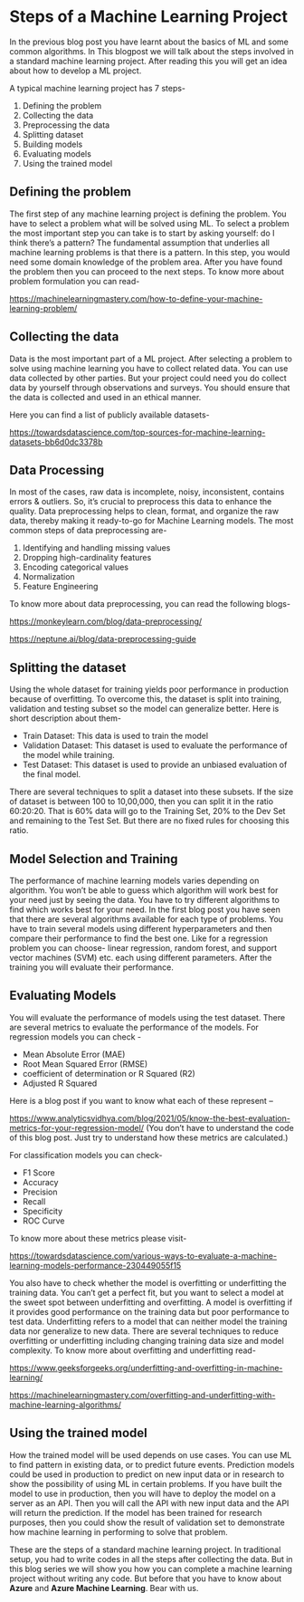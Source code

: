 # Steps of a Machine Learning Project

In the previous blog post you have learnt about the basics of ML and some common algorithms. In This blogpost we will talk about the steps involved in a standard machine learning project. After reading this you will get an idea about how to develop a ML project.

A typical machine learning project has 7 steps-
1.	Defining the problem
2.	Collecting the data
3.	Preprocessing the data
4.	Splitting dataset
5.	Building models
6.	Evaluating models 
7.	Using the trained model


## Defining the problem
The first step of any machine learning project is defining the problem. You have to select a problem what will be solved using ML. To select a problem the most important step you can take is to start by asking yourself: do I think there’s a pattern? The fundamental assumption that underlies all machine learning problems is that there is a pattern. In this step, you would need some domain knowledge of the problem area. After you have found the problem then you can proceed to the next steps. To know more about problem formulation you can read- 

https://machinelearningmastery.com/how-to-define-your-machine-learning-problem/

## Collecting the data
Data is the most important part of a ML project. After selecting a problem to solve using machine learning you have to collect related data. You can use data collected by other parties. But your project could need you do collect data by yourself through observations and surveys. You should ensure that the data is collected and used in an ethical manner. 

Here you can find a list of publicly available datasets-

https://towardsdatascience.com/top-sources-for-machine-learning-datasets-bb6d0dc3378b

## Data Processing
In most of the cases, raw data is incomplete, noisy, inconsistent, contains errors & outliers. So, it’s crucial to preprocess this data to enhance the quality. Data preprocessing helps to clean, format, and organize the raw data, thereby making it ready-to-go for Machine Learning models. The most common steps of data preprocessing are-
1.	Identifying and handling missing values
2.	Dropping high-cardinality features
3.	Encoding categorical values
4.	Normalization
5.	Feature Engineering


To know more about data preprocessing, you can read the following blogs-

https://monkeylearn.com/blog/data-preprocessing/

https://neptune.ai/blog/data-preprocessing-guide

## Splitting the dataset
Using the whole dataset for training yields poor performance in production because of overfitting. To overcome this, the dataset is split into training, validation and testing subset so the model can generalize better. Here is short description about them-
* Train Dataset: This data is used to train the model
* Validation Dataset: This dataset is used to evaluate the performance of the model while training.
* Test Dataset: This dataset is used to provide an unbiased evaluation of the final model. 

There are several techniques to split a dataset into these subsets. If the size of dataset is between 100 to 10,00,000, then you can split it in the ratio 60:20:20. That is 60% data will go to the Training Set, 20% to the Dev Set and remaining to the Test Set. But there are no fixed rules for choosing this ratio. 

## Model Selection and Training

The performance of machine learning models varies depending on algorithm. You won’t be able to guess which algorithm will work best for your need just by seeing the data. You have to try different algorithms to find which works best for your need.
In the first blog post you have seen that there are several algorithms available for each type of problems. You have to train several models using different hyperparameters and then compare their performance to find the best one. Like for a regression problem you can choose- linear regression, random forest, and support vector machines (SVM) etc. each using different parameters. After the training you will evaluate their performance. 

## Evaluating Models
You will evaluate the performance of models using the test dataset. There are several metrics to evaluate the performance of the models. 
For regression models you can check -  
* Mean Absolute Error (MAE)
* Root Mean Squared Error (RMSE)
* coefficient of determination or R Squared (R2)
*	Adjusted R Squared

Here is a blog post if you want to know what each of these represent –

https://www.analyticsvidhya.com/blog/2021/05/know-the-best-evaluation-metrics-for-your-regression-model/
(You don’t have to understand the code of this blog post. Just try to understand how these metrics are calculated.) 


For classification models you can check- 
*	F1 Score
*	Accuracy
*	Precision
*	Recall
*	Specificity
*	ROC Curve

To know more about these metrics please visit- 

https://towardsdatascience.com/various-ways-to-evaluate-a-machine-learning-models-performance-230449055f15


You also have to check whether the model is overfitting or underfitting the training data. You can’t get a perfect fit, but you want to select a model at the sweet spot between underfitting and overfitting. 
A model is overfitting if it provides good performance on the training data but poor performance to test data. Underfitting refers to a model that can neither model the training data nor generalize to new data. There are several techniques to reduce overfitting or underfitting including changing training data size and model complexity. To know more about overfitting and underfitting read-

https://www.geeksforgeeks.org/underfitting-and-overfitting-in-machine-learning/

https://machinelearningmastery.com/overfitting-and-underfitting-with-machine-learning-algorithms/


## Using the trained model
How the trained model will be used depends on use cases. You can use ML to find pattern in existing data, or to predict future events. Prediction models could be used in production to predict on new input data or in research to show the possibility of using ML in certain problems. 
If you have built the model to use in production, then you will have to deploy the model on a server as an API. Then you will call the API with new input data and the API will return the prediction. 
If the model has been trained for research purposes, then you could show the result of validation set to demonstrate how machine learning in performing to solve that problem.


These are the steps of a standard machine learning project. In traditional setup, you had to write codes in all the steps after collecting the data. But in this blog series we will show you how you can complete a machine learning project without writing any code. But before that you have to know about **Azure** and **Azure Machine Learning**. Bear with us. 

 



